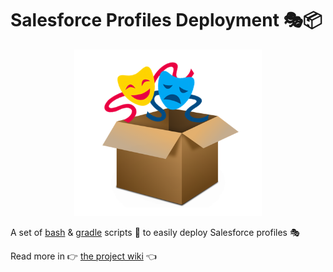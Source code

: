 # Salesforce Profiles Deployment 🎭📦


<p align="center"><img src ="assets/Logo.png" alt="logo" width="300"/></p>

A set of [bash](https://fr.wikipedia.org/wiki/Bourne-Again_shell) & [gradle](https://gradle.org/) scripts 🧰 to easily deploy Salesforce profiles 🎭



Read more in 👉 [the project wiki](https://github.com/benahm/Salesforce-Profiles-Deployment/wiki) 👈
